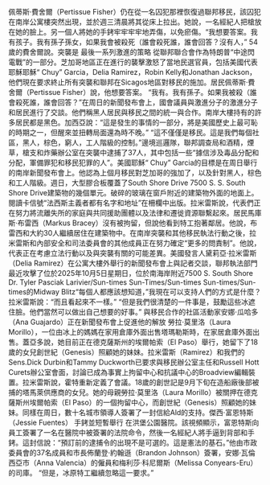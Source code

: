 佩蒂斯·費舍爾（Pertissue Fisher）仍在從一名囚犯那裡恢復過聯邦移民，該囚犯在南岸公寓樓突然出現，並於週三清晨將其從床上拉出。她說，一名經紀人把槍放在她的臉上。另一個人將她的手銬牢牢牢牢地弄傷，以免瘀傷。“我想要答案。我有孩子。我有孫子孫女，如果我會被殺死（誰會殺死誰，誰會回答？沒有人，” 54歲的費舍爾說。突襲是 最後一系列激進的策略 從聯邦聯合會作為特朗普“中途閃電戰”的一部分。芝加哥地區正在進行的襲擊激怒了當地民選官員，包括美國代表耶穌耶穌“ Chuy” Garcia，Delia Ramirez，Robin Kelly和Jonathan Jackson，他們現在要求終止所有突襲和聯邦在Sicagos地區對移民的施加。居民佩蒂斯·費舍爾（Pertissue Fisher）說，他想要答案。 “我有。我有孫子。如果我被殺（誰會殺死誰，誰會回答？”在周日的新聞發布會上，國會議員與激進分子的激進分子和居民進行了交談。他們稱黑人居民與移民之間的統一與合作。南岸大樓持有的許多居民都是黑色。加西亞說：“這是發生的事情的一部分，將是美國歷史上最可恥的時期之一，但醒來並扭轉局面還為時不晚。” “這不僅僅是移民。這是我們每個社區，黑人，棕色，窮人，工人階級的控制。”邊境巡邏隊，聯邦調查局和酒精，煙草，槍支和炸藥辦公室在突襲中逮捕了37人，其中包括一些“據信涉及毒品分配和分配，軍備罪犯和移民犯罪的人”。美國耶穌“ Chuy” Garcia的目標是在周日舉行的南岸新聞發布會上。他認為上個月移民對芝加哥的強加了，以及針對黑人，棕色和工人階級。週日，大型膠合板覆蓋了South Shore Drive 7500 S. S. South Shore Drive建築物的幾個單元。破碎的玻璃在窗戶附近的建築物外面的地面上。閱讀卡信號“法西斯主義者都有名字和地址”在柵欄中出版。拉米雷斯說，代表們正在努力將流離失所的家庭與共同援助團體以及法律和遷徙資源聯繫起來。居民馬庫斯·布雷西（Markus Bracey）沒有被拘留，但說他看到特工抱著鄰居。他說，布雷西和大約30人繼續居住在建築物中。在南岸突襲和其他移民執法行動之後，拉米雷斯和內部安全和司法委員會的其他成員正在努力確定“更多的問責制”。他說，代表正在考慮立法行動以及與突襲有關的可能差異。美國發言人黛莉亞·拉米雷斯（Delia Ramirez）在公寓大樓外舉行的新聞發布會上與記者交談，聯邦執法部門最近攻擊了位於2025年10月5日星期日，位於南海岸附近7500 S. South Shore Dr. Tyler Pasciak Larivier/Sun-times Sun-Times/Sun-times Sun-times/Sun-times的Midway Blitz“每個人都應該想知道，”我現在可以支持人們的方式是什麼？拉米雷斯說：“而且看起來不一樣。” “但是我們很清楚的一件事是，鼓勵這些冰遮住臉。他們當然可以做出自己想要的好事。” 與移民合作的社區活動家安娜·瓜哈多（Ana Guajardo）正在新聞發布會上促進他的解放 勞拉·莫里洛（Laura Morillo），一位由冰上的媽媽在家用倉庫外面出售塔瑪勒斯時，在家居倉庫外面出售。蓋亞多說，她目前正在德克薩斯州的埃爾帕索（El Paso）舉行，她留下了18歲的女兒創世紀（Genesis）照顧她的妹妹。拉米雷斯（Ramirez）和我們的Sens.Dick Durbin和Tammy Duckworth已要求與移民辦公室主任和Russell Hott Curets辦公室會面，討論已成為事實上拘留中心和抗議中心的Broadview編輯裝置。拉米雷斯說，霍特重新定義了會議。18歲的創世記是9月下旬在造船廠後部被捕的塔馬萊供應商的女兒。她的母親勞拉·莫里洛（Laura Morillo）被關押在德克薩斯州埃爾帕索（El Paso）的一個拘留中心，而創世紀（Genesis）照顧她的妹妹。同樣在周日，數十名城市領導人簽署了一封信給Ald的支持。傑西·富恩特斯（Jessie Fuentes） 手銬並短暫舉行 在洪堡公園醫院。該視頻顯示，富恩特斯向員工簽署了一名在醫院中被簽署的法院命令，然後一名經紀人將手逼到背部和手銬。這封信說：“預訂前的逮捕令的出現不是可選的。這是憲法的基石。”他由市政委員會的37名成員和市長佈蘭登·約翰遜（Brandon Johnson）簽署，安娜·瓦倫西亞市（Anna Valencia）的僱員和梅利莎·科尼爾斯（Melissa Conyears-Eru）的司庫。 “但是，冰原特工繼續忽略這一要求。”